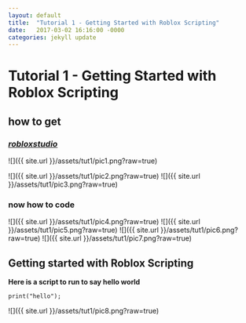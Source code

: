 ```yaml
---
layout: default
title:  "Tutorial 1 - Getting Started with Roblox Scripting"
date:   2017-03-02 16:16:00 -0000
categories: jekyll update
---
```


# Tutorial 1 - Getting Started with Roblox Scripting

## how to get

### _[robloxstudio](https://www.roblox.com/develop)_

![]({{ site.url }}/assets/tut1/pic1.png?raw=true)

![]({{ site.url }}/assets/tut1/pic2.png?raw=true) ![]({{ site.url }}/assets/tut1/pic3.png?raw=true)

### now how to code

![]({{ site.url }}/assets/tut1/pic4.png?raw=true) ![]({{ site.url }}/assets/tut1/pic5.png?raw=true)
![]({{ site.url }}/assets/tut1/pic6.png?raw=true) ![]({{ site.url }}/assets/tut1/pic7.png?raw=true)


## Getting started with Roblox Scripting

**Here is a script to run to say hello world**

```
print("hello");
```
![]({{ site.url }}/assets/tut1/pic8.png?raw=true)
